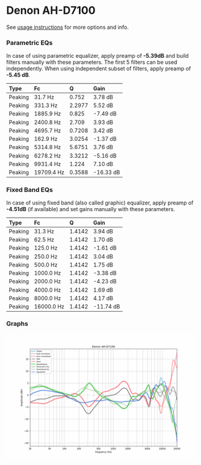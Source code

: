 # Denon AH-D7100
See [usage instructions](https://github.com/jaakkopasanen/AutoEq#usage) for more options and info.

### Parametric EQs
In case of using parametric equalizer, apply preamp of **-5.39dB** and build filters manually
with these parameters. The first 5 filters can be used independently.
When using independent subset of filters, apply preamp of **-5.45 dB**.

| Type    | Fc         |      Q | Gain      |
|:--------|:-----------|:-------|:----------|
| Peaking | 31.7 Hz    | 0.752  | 3.78 dB   |
| Peaking | 331.3 Hz   | 2.2977 | 5.52 dB   |
| Peaking | 1885.9 Hz  | 0.825  | -7.49 dB  |
| Peaking | 2400.8 Hz  | 2.709  | 3.93 dB   |
| Peaking | 4695.7 Hz  | 0.7208 | 3.42 dB   |
| Peaking | 162.9 Hz   | 3.0254 | -1.37 dB  |
| Peaking | 5314.8 Hz  | 5.6751 | 3.76 dB   |
| Peaking | 6278.2 Hz  | 3.3212 | -5.16 dB  |
| Peaking | 9931.4 Hz  | 1.224  | 7.10 dB   |
| Peaking | 19709.4 Hz | 0.3588 | -16.33 dB |

### Fixed Band EQs
In case of using fixed band (also called graphic) equalizer, apply preamp of **-4.51dB**
(if available) and set gains manually with these parameters.

| Type    | Fc         |      Q | Gain      |
|:--------|:-----------|:-------|:----------|
| Peaking | 31.3 Hz    | 1.4142 | 3.94 dB   |
| Peaking | 62.5 Hz    | 1.4142 | 1.70 dB   |
| Peaking | 125.0 Hz   | 1.4142 | -1.61 dB  |
| Peaking | 250.0 Hz   | 1.4142 | 3.04 dB   |
| Peaking | 500.0 Hz   | 1.4142 | 1.75 dB   |
| Peaking | 1000.0 Hz  | 1.4142 | -3.38 dB  |
| Peaking | 2000.0 Hz  | 1.4142 | -4.23 dB  |
| Peaking | 4000.0 Hz  | 1.4142 | 1.69 dB   |
| Peaking | 8000.0 Hz  | 1.4142 | 4.17 dB   |
| Peaking | 16000.0 Hz | 1.4142 | -11.74 dB |

### Graphs
![](./Denon%20AH-D7100.png)